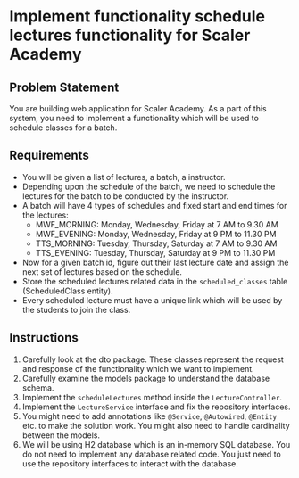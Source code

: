 # Implement functionality schedule lectures functionality for Scaler Academy

## Problem Statement

You are building web application for Scaler Academy. As a part of this system, you need to implement a functionality which will be used to schedule classes for a batch.

## Requirements

* You will be given a list of lectures, a batch, a instructor.
* Depending upon the schedule of the batch, we need to schedule the lectures for the batch to be conducted by the instructor.
* A batch will have 4 types of schedules and fixed start and end times for the lectures:
  * MWF_MORNING: Monday, Wednesday, Friday at 7 AM to 9.30 AM
  * MWF_EVENING: Monday, Wednesday, Friday at 9 PM to 11.30 PM
  * TTS_MORNING: Tuesday, Thursday, Saturday at 7 AM to 9.30 AM
  * TTS_EVENING: Tuesday, Thursday, Saturday at 9 PM to 11.30 PM
* Now for a given batch id, figure out their last lecture date and assign the next set of lectures based on the schedule.
* Store the scheduled lectures related data in the `scheduled_classes` table (ScheduledClass entity).
* Every scheduled lecture must have a unique link which will be used by the students to join the class.



## Instructions
1. Carefully look at the dto package. These classes represent the request and response of the functionality which we want to implement.
2. Carefully examine the models package to understand the database schema.
3. Implement the `scheduleLectures` method inside the `LectureController`.
4. Implement the `LectureService` interface and fix the repository interfaces.
5. You might need to add annotations like `@Service`, `@Autowired`, `@Entity` etc. to make the solution work. You might also need to handle cardinality between the models.
6. We will be using H2 database which is an in-memory SQL database. You do not need to implement any database related code. You just need to use the repository interfaces to interact with the database.